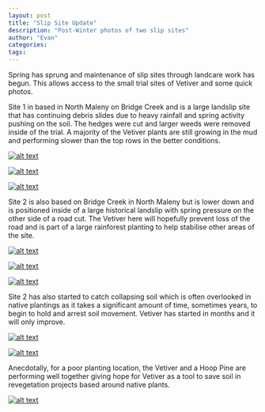 ```yaml
---
layout: post
title: "Slip Site Update"
description: "Post-Winter photos of two slip sites"
author: "Evan"
categories: 
tags: 
---
```

Spring has sprung and maintenance of slip sites through landcare work has begun. This allows access to the small trial sites of Vetiver and some quick photos.

Site 1 in based in North Maleny on Bridge Creek and is a large landslip site that has continuing debris slides due to heavy rainfall and spring activity pushing on the soil. The hedges were cut and larger weeds were removed inside of the trial. A majority of the Vetiver plants are still growing in the mud and performing slower than the top rows in the better conditions.

[![alt text](https://i.imgur.com/L2jQf9ql.jpg "Site 1")](https://u.teknik.io/deReA.jpg)

[![alt text](https://i.imgur.com/eDgT21ql.jpg "Site 1")](https://u.teknik.io/HfmI3.jpg)

[![alt text](https://i.imgur.com/zAEbzTrl.jpg "Site 1")](https://u.teknik.io/vmEQB.jpg)

Site 2 is also based on Bridge Creek in North Maleny but is lower down and is positioned inside of a large historical landslip with spring pressure on the other side of a road cut. The Vetiver here will hopefully prevent loss of the road and is part of a large rainforest planting to help stabilise other areas of the site.

[![alt text](https://i.imgur.com/xObk7iul.jpg "Site 2")](https://u.teknik.io/XfeqF.jpg)

[![alt text](https://i.imgur.com/q2Oq4fWl.jpg "Site 2")](https://u.teknik.io/z3ZDA.jpg)

[![alt text](https://i.imgur.com/XMxCrBal.jpg "Site 2")](https://u.teknik.io/e9X77.jpg)

Site 2 has also started to catch collapsing soil which is often overlooked in native plantings as it takes a significant amount of time, sometimes years, to begin to hold and arrest soil movement. Vetiver has started in months and it will only improve.

[![alt text](https://i.imgur.com/XEkRsQGl.jpg "Site 2")](https://u.teknik.io/2rqGP.jpg)

[![alt text](https://i.imgur.com/mgdjPA7l.jpg "Site 2")](https://u.teknik.io/cVCe6.jpg)

Anecdotally, for a poor planting location, the Vetiver and a Hoop Pine are performing well together giving hope for Vetiver as a tool to save soil in revegetation projects based around native plants.

[![alt text](https://i.imgur.com/Nc7Eugmm.jpg "Site 2")](https://u.teknik.io/gEJMX.jpg)

